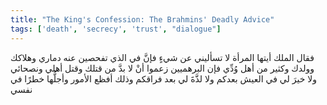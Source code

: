 ```yaml
---
title: "The King's Confession: The Brahmins' Deadly Advice"
tags: ['death', 'secrecy', 'trust', "dialogue"]
---
```


 فقال الملك أيتها المرأة لا تسأليني عن شيءٍ فإنَّ في الذي تفحصين عنه دماري وهلاكك وولدك وكثير من أهل وُدِّي فإن البرهميين زعموا أنْ لا بدَّ من قتلك وقتل أهلي ونصحائي ولا خيرَ لي في العيش بعدكم ولا لذَّةَ لي بعد فراقكم وذلك أفظع الأمور وأجلُّها خطرًا في نفسي
